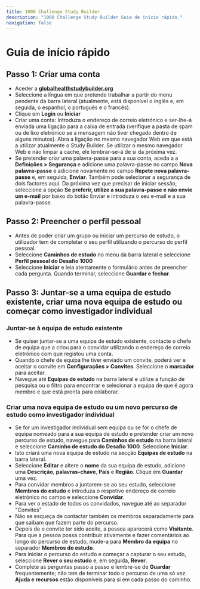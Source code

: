 ```yaml
---
title: 1000 Challenge Study Builder
description: "1000 Challenge Study Builder Guia de início rápido."
navigation: false
---
```

# Guia de início rápido

## Passo 1: Criar uma conta
- Aceder a **[globalhealthstudybuilder.org](/)**
- Seleccione a língua em que pretende trabalhar a partir do menu pendente da barra lateral (atualmente, está disponível o inglês e, em seguida, o espanhol, o português e o francês).
- Clique em **Login** ou **Iniciar**
- Criar uma conta: Introduza o endereço de correio eletrónico e ser-lhe-á enviada uma ligação para a caixa de entrada (verifique a pasta de spam ou de lixo eletrónico se a mensagem não tiver chegado dentro de alguns minutos). Abra a ligação no mesmo navegador Web em que está a utilizar atualmente o Study Builder. Se utilizar o mesmo navegador Web e não limpar a cache, ele lembrar-se-á de si da próxima vez.
- Se pretender criar uma palavra-passe para a sua conta, aceda a a **Definições > Segurança** e adicione uma palavra-passe no campo **Nova palavra-passe** e adicione novamente no campo **Repete nova palavra-passe** e, em seguida, **Enviar**. Também pode selecionar a segurança de dois factores aqui. Da próxima vez que precisar de iniciar sessão, seleccione a opção **Se preferir, utilize a sua palavra-passe e não envie um e-mail** por baixo do botão Enviar e introduza o seu e-mail e a sua palavra-passe.

## Passo 2: Preencher o perfil pessoal
- Antes de poder criar um grupo ou iniciar um percurso de estudo, o utilizador tem de completar o seu perfil utilizando o percurso do perfil pessoal.
- Seleccione **Caminhos de estudo** no menu da barra lateral e seleccione **Perfil pessoal do Desafio 1000**
- Seleccione **Iniciar** e leia atentamente o formulário antes de preencher cada pergunta. Quando terminar, seleccione **Guardar e fechar**.

## Passo 3: Juntar-se a uma equipa de estudo existente, criar uma nova equipa de estudo ou começar como investigador individual

### Juntar-se à equipa de estudo existente
- Se quiser juntar-se a uma equipa de estudo existente, contacte o chefe de equipa que a criou para o convidar utilizando o endereço de correio eletrónico com que registou uma conta. 
- Quando o chefe de equipa lhe tiver enviado um convite, poderá ver e aceitar o convite em **Configurações > Convites**. Seleccione o **marcador** para aceitar. 
- Navegue até **Equipas de estudo** na barra lateral e utilize a função de pesquisa ou o filtro para encontrar e selecionar a equipa de que é agora membro e que está pronta para colaborar.

### Criar uma nova equipa de estudo ou um novo percurso de estudo como investigador individual
- Se for um investigador individual sem equipa ou se for o chefe de equipa nomeado para a sua equipa de estudo e pretender criar um novo percurso de estudo, navegue para **Caminhos de estudo** na barra lateral e seleccione **Caminho de estudo do Desafio 1000**. Seleccione **Iniciar**.
- Isto criará uma nova equipa de estudo na secção **Equipas de estudo** na barra lateral. 
- Seleccione **Editar** e altere o **nome** da sua equipa de estudo, adicione uma **Descrição**, **palavras-chave**, **País** e **Região**. Clique em **Guardar** uma vez.
- Para convidar membros a juntarem-se ao seu estudo, seleccione **Membros do estudo** e introduza o respetivo endereço de correio eletrónico no campo e seleccione **Convidar**.
- Para ver o estado de todos os convidados, navegue até ao separador "Convites"
- Não se esqueça de contactar também os membros separadamente para que saibam que fazem parte do percurso.
- Depois de o convite ter sido aceite, a pessoa aparecerá como **Visitante**. Para que a pessoa possa contribuir ativamente e fazer comentários ao longo do percurso de estudo, mude-a para **Membro da equipa** no separador **Membros do estudo**.
- Para iniciar o percurso do estudo e começar a capturar o seu estudo, seleccione **Rever o seu estudo** e, em seguida, **Rever**.
- Complete as perguntas passo a passo e lembre-se de **Guardar** frequentemente; não tem de terminar todo o percurso de uma só vez. **Ajuda e recursos** estão disponíveis para si em cada passo do caminho.
